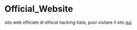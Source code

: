 # Official_Website
sito web officiale di ethical hacking italia, puoi visitare il sito <a href="https://ethical-hacking-italia.web.app/">qui<a>
